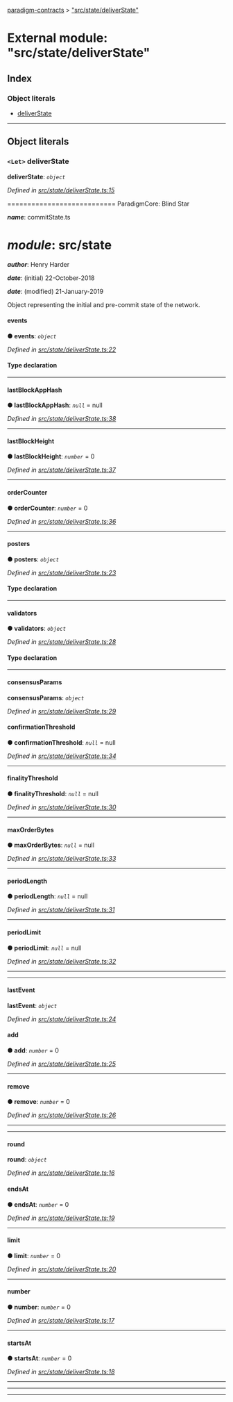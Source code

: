 [paradigm-contracts](../README.md) > ["src/state/deliverState"](../modules/_src_state_deliverstate_.md)

# External module: "src/state/deliverState"

## Index

### Object literals

* [deliverState](_src_state_deliverstate_.md#deliverstate)

---

## Object literals

<a id="deliverstate"></a>

### `<Let>` deliverState

**deliverState**: *`object`*

*Defined in [src/state/deliverState.ts:15](https://github.com/paradigmfoundation/paradigmcore/blob/86b6b78/src/state/deliverState.ts#L15)*

\=========================== ParadigmCore: Blind Star

*__name__*: commitState.ts

*__module__*: src/state
=========

*__author__*: Henry Harder

*__date__*: (initial) 22-October-2018

*__date__*: (modified) 21-January-2019

Object representing the initial and pre-commit state of the network.

<a id="deliverstate.events"></a>

####  events

**● events**: *`object`*

*Defined in [src/state/deliverState.ts:22](https://github.com/paradigmfoundation/paradigmcore/blob/86b6b78/src/state/deliverState.ts#L22)*

#### Type declaration

___
<a id="deliverstate.lastblockapphash"></a>

####  lastBlockAppHash

**● lastBlockAppHash**: *`null`* =  null

*Defined in [src/state/deliverState.ts:38](https://github.com/paradigmfoundation/paradigmcore/blob/86b6b78/src/state/deliverState.ts#L38)*

___
<a id="deliverstate.lastblockheight"></a>

####  lastBlockHeight

**● lastBlockHeight**: *`number`* = 0

*Defined in [src/state/deliverState.ts:37](https://github.com/paradigmfoundation/paradigmcore/blob/86b6b78/src/state/deliverState.ts#L37)*

___
<a id="deliverstate.ordercounter"></a>

####  orderCounter

**● orderCounter**: *`number`* = 0

*Defined in [src/state/deliverState.ts:36](https://github.com/paradigmfoundation/paradigmcore/blob/86b6b78/src/state/deliverState.ts#L36)*

___
<a id="deliverstate.posters"></a>

####  posters

**● posters**: *`object`*

*Defined in [src/state/deliverState.ts:23](https://github.com/paradigmfoundation/paradigmcore/blob/86b6b78/src/state/deliverState.ts#L23)*

#### Type declaration

___
<a id="deliverstate.validators"></a>

####  validators

**● validators**: *`object`*

*Defined in [src/state/deliverState.ts:28](https://github.com/paradigmfoundation/paradigmcore/blob/86b6b78/src/state/deliverState.ts#L28)*

#### Type declaration

___
<a id="deliverstate.consensusparams"></a>

####  consensusParams

**consensusParams**: *`object`*

*Defined in [src/state/deliverState.ts:29](https://github.com/paradigmfoundation/paradigmcore/blob/86b6b78/src/state/deliverState.ts#L29)*

<a id="deliverstate.consensusparams.confirmationthreshold"></a>

####  confirmationThreshold

**● confirmationThreshold**: *`null`* =  null

*Defined in [src/state/deliverState.ts:34](https://github.com/paradigmfoundation/paradigmcore/blob/86b6b78/src/state/deliverState.ts#L34)*

___
<a id="deliverstate.consensusparams.finalitythreshold"></a>

####  finalityThreshold

**● finalityThreshold**: *`null`* =  null

*Defined in [src/state/deliverState.ts:30](https://github.com/paradigmfoundation/paradigmcore/blob/86b6b78/src/state/deliverState.ts#L30)*

___
<a id="deliverstate.consensusparams.maxorderbytes"></a>

####  maxOrderBytes

**● maxOrderBytes**: *`null`* =  null

*Defined in [src/state/deliverState.ts:33](https://github.com/paradigmfoundation/paradigmcore/blob/86b6b78/src/state/deliverState.ts#L33)*

___
<a id="deliverstate.consensusparams.periodlength"></a>

####  periodLength

**● periodLength**: *`null`* =  null

*Defined in [src/state/deliverState.ts:31](https://github.com/paradigmfoundation/paradigmcore/blob/86b6b78/src/state/deliverState.ts#L31)*

___
<a id="deliverstate.consensusparams.periodlimit"></a>

####  periodLimit

**● periodLimit**: *`null`* =  null

*Defined in [src/state/deliverState.ts:32](https://github.com/paradigmfoundation/paradigmcore/blob/86b6b78/src/state/deliverState.ts#L32)*

___

___
<a id="deliverstate.lastevent"></a>

####  lastEvent

**lastEvent**: *`object`*

*Defined in [src/state/deliverState.ts:24](https://github.com/paradigmfoundation/paradigmcore/blob/86b6b78/src/state/deliverState.ts#L24)*

<a id="deliverstate.lastevent.add"></a>

####  add

**● add**: *`number`* = 0

*Defined in [src/state/deliverState.ts:25](https://github.com/paradigmfoundation/paradigmcore/blob/86b6b78/src/state/deliverState.ts#L25)*

___
<a id="deliverstate.lastevent.remove"></a>

####  remove

**● remove**: *`number`* = 0

*Defined in [src/state/deliverState.ts:26](https://github.com/paradigmfoundation/paradigmcore/blob/86b6b78/src/state/deliverState.ts#L26)*

___

___
<a id="deliverstate.round"></a>

####  round

**round**: *`object`*

*Defined in [src/state/deliverState.ts:16](https://github.com/paradigmfoundation/paradigmcore/blob/86b6b78/src/state/deliverState.ts#L16)*

<a id="deliverstate.round.endsat"></a>

####  endsAt

**● endsAt**: *`number`* = 0

*Defined in [src/state/deliverState.ts:19](https://github.com/paradigmfoundation/paradigmcore/blob/86b6b78/src/state/deliverState.ts#L19)*

___
<a id="deliverstate.round.limit"></a>

####  limit

**● limit**: *`number`* = 0

*Defined in [src/state/deliverState.ts:20](https://github.com/paradigmfoundation/paradigmcore/blob/86b6b78/src/state/deliverState.ts#L20)*

___
<a id="deliverstate.round.number"></a>

####  number

**● number**: *`number`* = 0

*Defined in [src/state/deliverState.ts:17](https://github.com/paradigmfoundation/paradigmcore/blob/86b6b78/src/state/deliverState.ts#L17)*

___
<a id="deliverstate.round.startsat"></a>

####  startsAt

**● startsAt**: *`number`* = 0

*Defined in [src/state/deliverState.ts:18](https://github.com/paradigmfoundation/paradigmcore/blob/86b6b78/src/state/deliverState.ts#L18)*

___

___

___

